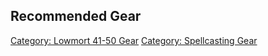 ## Recommended Gear

[Category: Lowmort 41-50 Gear](Category:_Lowmort_41-50_Gear "wikilink")
[Category: Spellcasting Gear](Category:_Spellcasting_Gear "wikilink")

